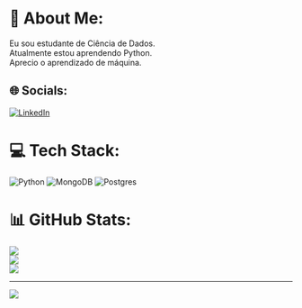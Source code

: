 # 💫 About Me:
Eu sou estudante de Ciência de Dados.<br>Atualmente estou aprendendo Python.<br>Aprecio o aprendizado de máquina.


## 🌐 Socials:
[![LinkedIn](https://img.shields.io/badge/LinkedIn-%230077B5.svg?logo=linkedin&logoColor=white)](https://linkedin.com/in/https://www.linkedin.com/in/1matheus-marcondes/) 

# 💻 Tech Stack:
![Python](https://img.shields.io/badge/python-3670A0?style=for-the-badge&logo=python&logoColor=ffdd54) ![MongoDB](https://img.shields.io/badge/MongoDB-%234ea94b.svg?style=for-the-badge&logo=mongodb&logoColor=white) ![Postgres](https://img.shields.io/badge/postgres-%23316192.svg?style=for-the-badge&logo=postgresql&logoColor=white)
# 📊 GitHub Stats:
![](https://github-readme-stats.vercel.app/api?username=MatheusMarcondes&theme=slateorange&hide_border=false&include_all_commits=false&count_private=false)<br/>
![](https://github-readme-streak-stats.herokuapp.com/?user=MatheusMarcondes&theme=slateorange&hide_border=false)<br/>
![](https://github-readme-stats.vercel.app/api/top-langs/?username=MatheusMarcondes&theme=slateorange&hide_border=false&include_all_commits=false&count_private=false&layout=compact)

---
[![](https://visitcount.itsvg.in/api?id=MatheusMarcondes&icon=0&color=0)](https://visitcount.itsvg.in)

<!-- Proudly created with GPRM ( https://gprm.itsvg.in ) -->